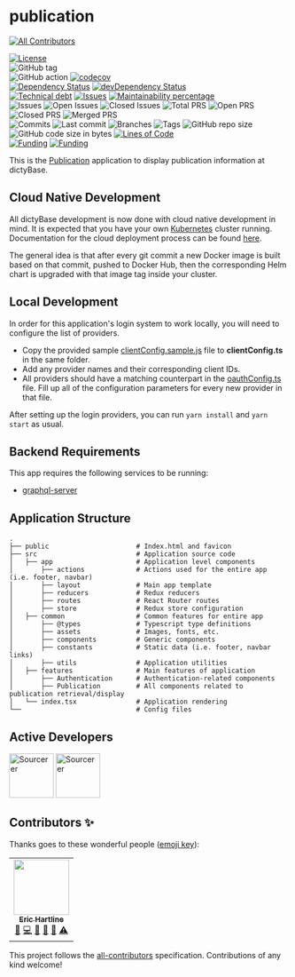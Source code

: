 # publication
<!-- ALL-CONTRIBUTORS-BADGE:START - Do not remove or modify this section -->
[![All Contributors](https://img.shields.io/badge/all_contributors-1-orange.svg?style=flat-square)](#contributors-)
<!-- ALL-CONTRIBUTORS-BADGE:END -->

[![License](https://img.shields.io/badge/License-BSD%202--Clause-blue.svg)](LICENSE)  
![GitHub tag](https://img.shields.io/github/v/tag/dictyBase/publication)  
![GitHub action](https://github.com/dictyBase/publication/workflows/Node%20CI%20Develop/badge.svg)
[![codecov](https://codecov.io/gh/dictyBase/publication/branch/develop/graph/badge.svg)](https://codecov.io/gh/dictyBase/publication)  
[![Dependency Status](https://david-dm.org/dictyBase/publication/develop.svg?style=flat-square)](https://david-dm.org/dictyBase/publication/develop)
[![devDependency Status](https://david-dm.org/dictyBase/publication/develop/dev-status.svg?style=flat-square)](https://david-dm.org/dictyBase/publication/develop?type=dev)  
[![Technical debt](https://badgen.net/codeclimate/tech-debt/dictyBase/publication)](https://codeclimate.com/github/dictyBase/publication/trends/technical_debt)
[![Issues](https://badgen.net/codeclimate/issues/dictyBase/publication)](https://codeclimate.com/github/dictyBase/publication/issues)
[![Maintainability percentage](https://badgen.net/codeclimate/maintainability-percentage/dictyBase/publication)](https://codeclimate.com/github/dictyBase/publication)  
![Issues](https://badgen.net/github/issues/dictyBase/publication)
![Open Issues](https://badgen.net/github/open-issues/dictyBase/publication)
![Closed Issues](https://badgen.net/github/closed-issues/dictyBase/publication)
![Total PRS](https://badgen.net/github/prs/dictyBase/publication)
![Open PRS](https://badgen.net/github/open-prs/dictyBase/publication)
![Closed PRS](https://badgen.net/github/closed-prs/dictyBase/publication)
![Merged PRS](https://badgen.net/github/merged-prs/dictyBase/publication)  
![Commits](https://badgen.net/github/commits/dictyBase/publication/develop)
![Last commit](https://badgen.net/github/last-commit/dictyBase/publication/develop)
![Branches](https://badgen.net/github/branches/dictyBase/publication)
![Tags](https://badgen.net/github/tags/dictyBase/publication)
![GitHub repo size](https://img.shields.io/github/repo-size/dictyBase/publication?style=plastic)
![GitHub code size in bytes](https://img.shields.io/github/languages/code-size/dictyBase/publication?style=plastic)
[![Lines of Code](https://badgen.net/codeclimate/loc/dictyBase/publication)](https://codeclimate.com/github/dictyBase/publication/code)  
[![Funding](https://badgen.net/badge/NIGMS/Rex%20L%20Chisholm,dictyBase/yellow?list=|)](https://projectreporter.nih.gov/project_info_description.cfm?aid=9476993)
[![Funding](https://badgen.net/badge/NIGMS/Rex%20L%20Chisholm,DSC/yellow?list=|)](https://projectreporter.nih.gov/project_info_description.cfm?aid=9438930)

This is the [Publication](https://testdb.dictybase.org/publication/26088819) application to display publication information at dictyBase.

## Cloud Native Development

All dictyBase development is now done with cloud native development in mind. It is expected
that you have your own [Kubernetes](https://kubernetes.io/) cluster running. Documentation
for the cloud deployment process can be found [here](https://github.com/dictyBase/Migration/tree/master/deployment).

The general idea is that after every git commit a new Docker image is built based on that commit,
pushed to Docker Hub, then the corresponding Helm chart is upgraded with that image tag
inside your cluster.

## Local Development

In order for this application's login system to work locally, you will need to
configure the list of providers.

- Copy the provided sample [clientConfig.sample.js](src/common/utils/clientConfig.sample.ts) file
  to **clientConfig.ts** in the same folder.
- Add any provider names and their corresponding client IDs.
- All providers should have a matching counterpart in the
  [oauthConfig.ts](src/common/utils/oauthConfig.ts) file. Fill up all of the
  configuration parameters for every new provider in that file.

After setting up the login providers, you can run `yarn install` and `yarn start` as usual.

## Backend Requirements

This app requires the following services to be running:

- [graphql-server](https://github.com/dictyBase/graphql-server)

## Application Structure

```
.
├── public                      # Index.html and favicon
├── src                         # Application source code
│   ├── app                     # Application level components
│       ├── actions             # Actions used for the entire app (i.e. footer, navbar)
│       ├── layout              # Main app template
│       ├── reducers            # Redux reducers
│       ├── routes              # React Router routes
│       ├── store               # Redux store configuration
│   ├── common                  # Common features for entire app
│       ├── @types              # Typescript type definitions
│       ├── assets              # Images, fonts, etc.
│       ├── components          # Generic components
│       ├── constants           # Static data (i.e. footer, navbar links)
│       ├── utils               # Application utilities
│   ├── features                # Main features of application
│       ├── Authentication      # Authentication-related components
│       ├── Publication         # All components related to publication retrieval/display
│   └── index.tsx               # Application rendering
└──                             # Config files
```

## Active Developers

<a href="https://sourcerer.io/wildlifehexagon"><img src="https://sourcerer.io/assets/avatar/wildlifehexagon" height="80px" alt="Sourcerer"></a>
<a href="https://sourcerer.io/cybersiddhu"><img src="https://sourcerer.io/assets/avatar/cybersiddhu" height="80px" alt="Sourcerer"></a>

## Contributors ✨

Thanks goes to these wonderful people ([emoji key](https://allcontributors.org/docs/en/emoji-key)):

<!-- ALL-CONTRIBUTORS-LIST:START - Do not remove or modify this section -->
<!-- prettier-ignore-start -->
<!-- markdownlint-disable -->
<table>
  <tr>
    <td align="center"><a href="http://www.erichartline.net/"><img src="https://avatars3.githubusercontent.com/u/13489381?v=4" width="100px;" alt=""/><br /><sub><b>Eric Hartline</b></sub></a><br /><a href="https://github.com/dictyBase/publication/issues?q=author%3Awildlifehexagon" title="Bug reports">🐛</a> <a href="https://github.com/dictyBase/publication/commits?author=wildlifehexagon" title="Code">💻</a> <a href="https://github.com/dictyBase/publication/commits?author=wildlifehexagon" title="Documentation">📖</a> <a href="#design-wildlifehexagon" title="Design">🎨</a> <a href="#maintenance-wildlifehexagon" title="Maintenance">🚧</a> <a href="https://github.com/dictyBase/publication/commits?author=wildlifehexagon" title="Tests">⚠️</a></td>
  </tr>
</table>

<!-- markdownlint-enable -->
<!-- prettier-ignore-end -->
<!-- ALL-CONTRIBUTORS-LIST:END -->

This project follows the [all-contributors](https://github.com/all-contributors/all-contributors) specification. Contributions of any kind welcome!
